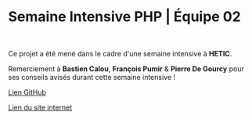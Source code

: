 # Semaine Intensive PHP | Équipe 02
&nbsp;

Ce projet a été mené dans le cadre d'une semaine intensive à **HETIC**.

Remerciement à **Bastien Calou**, **François Pumir** & **Pierre De Gourcy** pour ses conseils avisés durant cette semaine intensive ! 

[Lien GitHub](https://github.com/RyanFennane/webdocumentaire_h-ros)
&nbsp;

[Lien du site internet](#)

